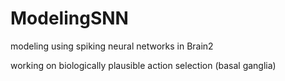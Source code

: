 # ModelingSNN
modeling using spiking neural networks in Brain2

working on biologically plausible action selection (basal ganglia)

